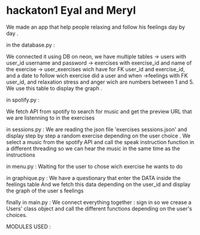 # hackaton1 Eyal and Meryl

We made an app that help people relaxing and follow his feelings day by day . 

in the database.py :

We connected it using DB on neon, we have multiple tables 
-> users with user_id username and password 
-> exercises with exercise_id and name of the exercise 
-> user_exercises wich have for FK user_id and exercise_id, and a date to follow wich exercise did a user and when
->feelings with FK user_id, and relaxation stress and anger wich are numbers between 1 and 5. We use this table to display the graph .

in spotify.py :

We fetch API from spotify to search for music and get the preview URL that we are listenning to in the exercises

in sessions.py :
We are reading the json file 'exercises sessions.json' and display step by step a random exercise depending on the user choice .
We select a music from the spotify API and call the speak instruction function in a different threading so we can hear the music in the same time as the instructions

in menu.py :
Waiting for the user to chose wich exercise he wants to do 

in graphique.py :
We have a questionary that enter the DATA inside the feelings table 
And we fetch this data depending on the user_id and display the graph of the user s feelings 

finally in main.py :
We connect everything together :
sign in so we crease a Users' class object 
and call the different functions depending on the user's choices.


MODULES USED :
